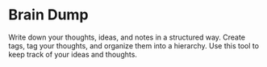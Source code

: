 # Brain Dump

Write down your thoughts, ideas, and notes in a structured way. 
Create tags, tag your thoughts, and organize them into a hierarchy. 
Use this tool to keep track of your ideas and thoughts.